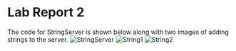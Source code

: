 # Lab Report 2
The code for StringServer is shown below along with two images of adding strings to the server.
![StringServer](https://user-images.githubusercontent.com/122580017/215230190-6cdd453b-be36-4a0a-a02f-ea8745f16997.png)
![String1](https://user-images.githubusercontent.com/122580017/215230244-949791b4-769d-48dc-ade5-650aebca4cbd.png)
![String2](https://user-images.githubusercontent.com/122580017/215230254-4be85352-4f39-49d3-ac48-528831a22adb.png)

